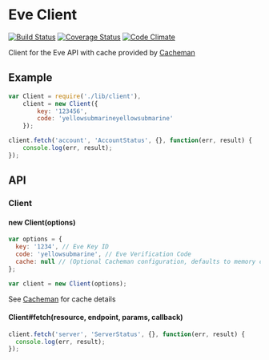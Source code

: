 # Eve Client

[![Build Status](https://travis-ci.org/DaMouse404/eveclient.svg?branch=master)](https://travis-ci.org/DaMouse404/eveclient)
[![Coverage Status](https://coveralls.io/repos/DaMouse404/eveclient/badge.svg?branch=master)](https://coveralls.io/r/DaMouse404/eveclient?branch=master)
[![Code Climate](https://codeclimate.com/github/DaMouse404/eveclient/badges/gpa.svg)](https://codeclimate.com/github/DaMouse404/eveclient)

Client for the Eve API with cache provided by [Cacheman](https://www.npmjs.org/package/cacheman)

## Example
```js
var Client = require('./lib/client'),
    client = new Client({
        key: '123456',
        code: 'yellowsubmarineyellowsubmarine'
    });

client.fetch('account', 'AccountStatus', {}, function(err, result) {
    console.log(err, result);
});
```

## API

### Client
#### new Client(options)
```js
var options = {
  key: '1234', // Eve Key ID
  code: 'yellowsubmarine', // Eve Verification Code
  cache: null // (Optional Cacheman configuration, defaults to memory cache)
};

var client = new Client(options);
```
See [Cacheman](https://www.npmjs.com/package/cacheman) for cache details

#### Client#fetch(resource, endpoint, params, callback)
```js
client.fetch('server', 'ServerStatus', {}, function(err, result) {
  console.log(err, result);
});
```
